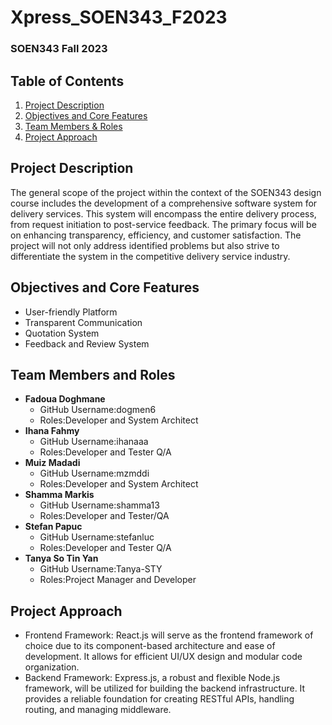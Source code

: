 # Xpress_SOEN343_F2023
### SOEN343 Fall 2023

## Table of Contents
1. [Project Description](#project-description)
2. [Objectives and Core Features](#objectives-and-core-features)
3. [Team Members & Roles](#team-members-and-roles)
4. [Project Approach](#project-approach)

## Project Description
The general scope of the project within the context of the SOEN343 design course includes the development of a comprehensive software system for delivery services. This system will encompass the entire delivery process, from request initiation to post-service feedback. The primary focus will be on enhancing transparency, efficiency, and customer satisfaction. The project will not only address identified problems but also strive to differentiate the system in the competitive delivery service industry.

## Objectives and Core Features
* User-friendly Platform
* Transparent Communication
* Quotation System
* Feedback and Review System

## Team Members and Roles
* **Fadoua Doghmane**
  * GitHub Username:dogmen6
  * Roles:Developer and System Architect
* **Ihana Fahmy**
  * GitHub Username:ihanaaa
  * Roles:Developer and Tester Q/A
* **Muiz Madadi**
  * GitHub Username:mzmddi
  * Roles:Developer and System Architect
* **Shamma Markis**
  * GitHub Username:shamma13
  * Roles:Developer and Tester/QA
* **Stefan Papuc**
  * GitHub Username:stefanluc
  * Roles:Developer and Tester Q/A
* **Tanya So Tin Yan**
  * GitHub Username:Tanya-STY
  * Roles:Project Manager and Developer

## Project Approach
* Frontend Framework: React.js will serve as the frontend framework of choice due to its component-based architecture and ease of development. It allows for efficient UI/UX design and modular code organization. 
* Backend Framework: Express.js, a robust and flexible Node.js framework, will be utilized for building the backend infrastructure. It provides a reliable foundation for creating RESTful APIs, handling routing, and managing middleware. 

